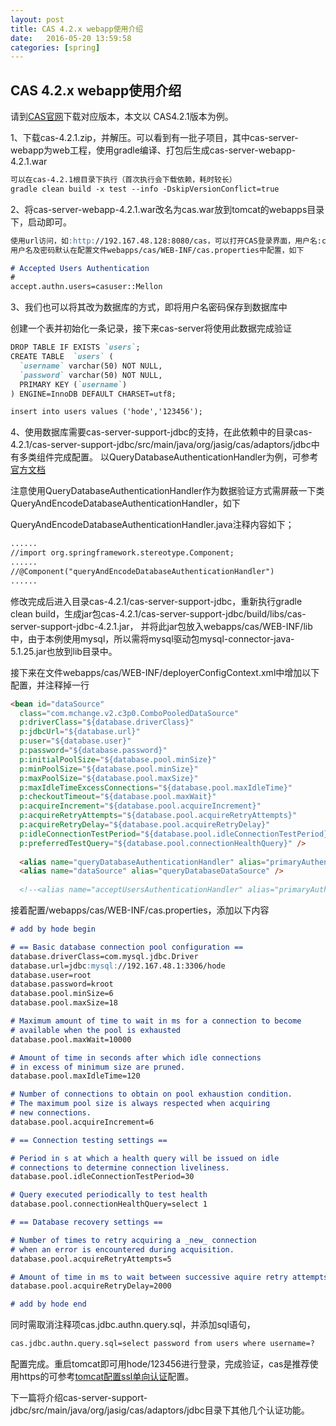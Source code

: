 ```yaml
---
layout: post
title: CAS 4.2.x webapp使用介绍
date:   2016-05-20 13:59:58
categories: [spring]
---
```


## CAS 4.2.x webapp使用介绍

请到<a href="https://www.apereo.org/projects/cas">CAS官网</a>下载对应版本，本文以 CAS4.2.1版本为例。

1、下载cas-4.2.1.zip，并解压。可以看到有一批子项目，其中cas-server-webapp为web工程，使用gradle编译、打包后生成cas-server-webapp-4.2.1.war

```markdown
可以在cas-4.2.1根目录下执行（首次执行会下载依赖，耗时较长）
gradle clean build -x test --info -DskipVersionConflict=true
```

2、将cas-server-webapp-4.2.1.war改名为cas.war放到tomcat的webapps目录下，启动即可。

```markdown
使用url访问，如:http://192.167.48.128:8080/cas，可以打开CAS登录界面，用户名:casuser，密码:Mellon，即可登录成功。
用户名及密码默认在配置文件webapps/cas/WEB-INF/cas.properties中配置，如下

# Accepted Users Authentication
#
accept.authn.users=casuser::Mellon
```

3、我们也可以将其改为数据库的方式，即将用户名密码保存到数据库中

创建一个表并初始化一条记录，接下来cas-server将使用此数据完成验证

```markdown
DROP TABLE IF EXISTS `users`;
CREATE TABLE  `users` (
  `username` varchar(50) NOT NULL,
  `password` varchar(50) NOT NULL,
  PRIMARY KEY (`username`)
) ENGINE=InnoDB DEFAULT CHARSET=utf8;

insert into users values ('hode','123456');
```

4、使用数据库需要cas-server-support-jdbc的支持，在此依赖中的目录cas-4.2.1/cas-server-support-jdbc/src/main/java/org/jasig/cas/adaptors/jdbc中有多类组件完成配置。
以QueryDatabaseAuthenticationHandler为例，可参考<a href="https://apereo.github.io/cas/4.2.x/installation/Database-Authentication.html">官方文档</a>

注意使用QueryDatabaseAuthenticationHandler作为数据验证方式需屏蔽一下类QueryAndEncodeDatabaseAuthenticationHandler，如下

QueryAndEncodeDatabaseAuthenticationHandler.java注释内容如下；

```markdown
......
//import org.springframework.stereotype.Component;
......
//@Component("queryAndEncodeDatabaseAuthenticationHandler")
......
```

修改完成后进入目录cas-4.2.1/cas-server-support-jdbc，重新执行gradle clean build，生成jar包cas-4.2.1/cas-server-support-jdbc/build/libs/cas-server-support-jdbc-4.2.1.jar，
并将此jar包放入webapps/cas/WEB-INF/lib中，由于本例使用mysql，所以需将mysql驱动包mysql-connector-java-5.1.25.jar也放到lib目录中。

接下来在文件webapps/cas/WEB-INF/deployerConfigContext.xml中增加以下配置，并注释掉一行

```markdown
<bean id="dataSource"
  class="com.mchange.v2.c3p0.ComboPooledDataSource"
  p:driverClass="${database.driverClass}"
  p:jdbcUrl="${database.url}"
  p:user="${database.user}"
  p:password="${database.password}"
  p:initialPoolSize="${database.pool.minSize}"
  p:minPoolSize="${database.pool.minSize}"
  p:maxPoolSize="${database.pool.maxSize}"
  p:maxIdleTimeExcessConnections="${database.pool.maxIdleTime}"
  p:checkoutTimeout="${database.pool.maxWait}"
  p:acquireIncrement="${database.pool.acquireIncrement}"
  p:acquireRetryAttempts="${database.pool.acquireRetryAttempts}"
  p:acquireRetryDelay="${database.pool.acquireRetryDelay}"
  p:idleConnectionTestPeriod="${database.pool.idleConnectionTestPeriod}"
  p:preferredTestQuery="${database.pool.connectionHealthQuery}" />
  
  <alias name="queryDatabaseAuthenticationHandler" alias="primaryAuthenticationHandler" />
  <alias name="dataSource" alias="queryDatabaseDataSource" />
  
  <!--<alias name="acceptUsersAuthenticationHandler" alias="primaryAuthenticationHandler" />此行注释-->
```

接着配置/webapps/cas/WEB-INF/cas.properties，添加以下内容

```markdown
# add by hode begin

# == Basic database connection pool configuration ==
database.driverClass=com.mysql.jdbc.Driver
database.url=jdbc:mysql://192.167.48.1:3306/hode
database.user=root
database.password=kroot
database.pool.minSize=6
database.pool.maxSize=18

# Maximum amount of time to wait in ms for a connection to become
# available when the pool is exhausted
database.pool.maxWait=10000

# Amount of time in seconds after which idle connections
# in excess of minimum size are pruned.
database.pool.maxIdleTime=120

# Number of connections to obtain on pool exhaustion condition.
# The maximum pool size is always respected when acquiring
# new connections.
database.pool.acquireIncrement=6

# == Connection testing settings ==

# Period in s at which a health query will be issued on idle
# connections to determine connection liveliness.
database.pool.idleConnectionTestPeriod=30

# Query executed periodically to test health
database.pool.connectionHealthQuery=select 1

# == Database recovery settings ==

# Number of times to retry acquiring a _new_ connection
# when an error is encountered during acquisition.
database.pool.acquireRetryAttempts=5

# Amount of time in ms to wait between successive aquire retry attempts.
database.pool.acquireRetryDelay=2000

# add by hode end
```

同时需取消注释项cas.jdbc.authn.query.sql，并添加sql语句，

```markdown
cas.jdbc.authn.query.sql=select password from users where username=?
```

配置完成。重启tomcat即可用hode/123456进行登录，完成验证，cas是推荐使用https的可参考<a href="/tomcat/tools/2016/04/01/tomcat-ssl-1.html">tomcat配置ssl单向认证</a>配置。



下一篇将介绍cas-server-support-jdbc/src/main/java/org/jasig/cas/adaptors/jdbc目录下其他几个认证功能。
